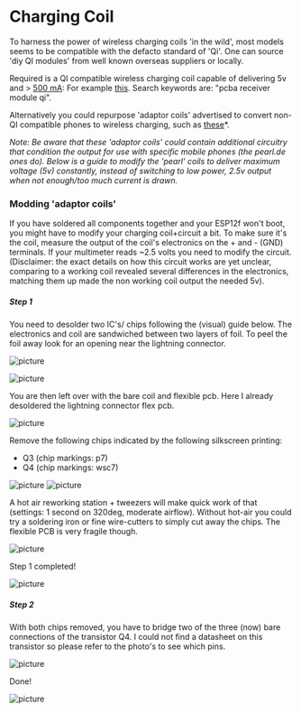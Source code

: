 # Charging Coil


To harness the power of wireless charging coils 'in the wild', most models seems to be compatible with the defacto standard of 'Qi'. One can source 'diy QI modules' from well known overseas suppliers or locally.

Required is a QI compatible wireless charging coil capable of delivering 5v and > [500 mA](https://docs.ai-thinker.com/_media/esp8266/docs/esp-12f_product_specification_en.pdf): For example [this](https://aliexpress.com/item/4001154059743.html). Search keywords are: "pcba receiver module qi". 

Alternatively you could repurpose 'adaptor coils' advertised to convert non-QI  compatible phones to wireless charging, such as [these](https://www.pearl.de/mtrkw-9811-qi-kompatible-receiver-pads.shtml)*. 

*Note: Be aware that these 'adaptor coils' could contain additional circuitry that condition the output for use with specific mobile phones (the pearl.de ones do). Below is a guide to modify the 'pearl' coils to deliver maximum voltage (5v) constantly, instead of switching to low power, 2.5v output when not enough/too much current is drawn.*


### Modding 'adaptor coils'

If you have soldered all components together and your ESP12f won't boot, you might have to modify your charging coil+circuit a bit. To make sure it's the coil, measure the output of the coil's electronics on the + and - (GND) terminals. If your multimeter reads ~2.5 volts you need to modify the circuit. (Disclaimer: the exact details on how this circuit works are yet unclear, comparing to a working coil revealed several differences in the electronics, matching them up made the non working coil output the needed 5v). 

##### Step 1

You need to desolder two IC's/ chips following the (visual) guide below. The electronics and coil are sandwiched between two layers of foil. To peel the foil away look for an opening near the lightning connector.

![picture](001-coil.jpg)

![picture](002-peel.jpg)

You are then left over with the bare coil and flexible pcb. Here I already desoldered the lightning connector flex pcb.

![picture](003-bare-coil.jpg)


Remove the following chips indicated by the following silkscreen printing:
* Q3 (chip markings: p7)
* Q4 (chip markings: wsc7)

![picture](004-q3.jpg)
![picture](005-q4.jpg)

A hot air reworking station + tweezers will make quick work of that (settings: 1 second on 320deg, moderate airflow). Without hot-air you could try a soldering iron or fine wire-cutters to simply cut away the chips. The flexible PCB is very fragile though.

![picture](006-hotair.jpg)

Step 1 completed!

![picture](007-hotair-done.jpg)

##### Step 2

With both chips removed, you have to bridge two of the three (now) bare connections of the transistor Q4. I could not find a datasheet on this transistor so please refer to the photo's to see which pins.

![picture](008-bridge.jpg)

Done!

![picture](009-done.jpg)